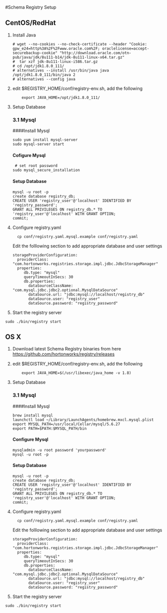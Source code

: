 #Schema Registry Setup

## CentOS/RedHat
1.  Install Java
	
	```
	# wget --no-cookies --no-check-certificate --header "Cookie: gpw_e24=http%3A%2F%2Fwww.oracle.com%2F; oraclelicense=accept-securebackup-cookie" "http://download.oracle.com/otn-pub/java/jdk/8u111-b14/jdk-8u111-linux-x64.tar.gz"
	#  tar xzf jdk-8u111-linux-i586.tar.gz
	# cd /opt/jdk1.8.0_111/
	# alternatives --install /usr/bin/java java /opt/jdk1.8.0_111/bin/java 2
	# alternatives --config java
	```

2. edit $REGISTRY_HOME/conf/registry-env.sh, add the following

	```
		export JAVA_HOME=/opt/jdk1.8.0_111/
	```

3. Setup Database

	### 3.1 Mysql
	
	####Install Mysql
	```	
	sudo yum install mysql-server
	sudo mysql-server start
	```
	#### Cofigure Mysql
	```
	 # set root password
    sudo mysql_secure_installation
	```
	
	#### Setup Database
	```
	mysql -u root -p
	create database registry_db;
	CREATE USER 'registry_user'@'localhost' IDENTIFIED BY 'registry_password';
	GRANT ALL PRIVILEGES ON registry_db.* TO 'registry_user'@'localhost' WITH GRANT OPTION;
	commit;
	```
4. Configure registry.yaml
   
   ```
     cp conf/registry.yaml.mysql.example conf/registry.yaml
   ```
   Edit the folllowing section to add appropriate database and user settings
   
   ```
   storageProviderConfiguration:
     providerClass: "com.hortonworks.registries.storage.impl.jdbc.JdbcStorageManager"
     properties:
   		db.type: "mysql"
   		queryTimeoutInSecs: 30
   		db.properties:
   		  dataSourceClassName: "com.mysql.jdbc.jdbc2.optional.MysqlDataSource"
   		  dataSource.url: "jdbc:mysql://localhost/registry_db"
   		  dataSource.user: "registry_user"
   		  dataSource.password: "registry_password"

   ```
   
5. Start the registry server
  
  ``` sudo ./bin/registry start ```


## OS X

1. Download latest Schema Registry binaries from here https://github.com/hortonworks/registry/releases
2. edit $REGISTRY_HOME/conf/registry-env.sh, add the following

	```
		export JAVA_HOME=$(/usr/libexec/java_home -v 1.8)
	```
3. Setup Database

	### 3.1 Mysql
	
	####Install Mysql
	```
	brew install mysql
	launchctl load ~/Library/LaunchAgents/homebrew.mxcl.mysql.plist
	export MYSQL_PATH=/usr/local/Cellar/mysql/5.6.27  
	export PATH=$PATH:$MYSQL_PATH/bin
	```
	#### Configure Mysql
	```
	mysqladmin -u root password 'yourpassword'
	mysql -u root -p
	```
	#### Setup Database
	```
	mysql -u root -p
	create database registry_db;
	CREATE USER 'registry_user'@'localhost' IDENTIFIED BY 'registry_password';
	GRANT ALL PRIVILEGES ON registry_db.* TO 'registry_user'@'localhost' WITH GRANT OPTION;
	commit;
	```

4. Configure registry.yaml
   
   ```
     cp conf/registry.yaml.mysql.example conf/registry.yaml
   ```
   Edit the folllowing section to add appropriate database and user settings
   
   ```
   storageProviderConfiguration:
     providerClass: "com.hortonworks.registries.storage.impl.jdbc.JdbcStorageManager"
     properties:
   		db.type: "mysql"
   		queryTimeoutInSecs: 30
   		db.properties:
   		  dataSourceClassName: "com.mysql.jdbc.jdbc2.optional.MysqlDataSource"
   		  dataSource.url: "jdbc:mysql://localhost/registry_db"
   		  dataSource.user: "registry_user"
   		  dataSource.password: "registry_password"

   ```
   
5. Start the registry server
  
  ``` sudo ./bin/registry start ```
